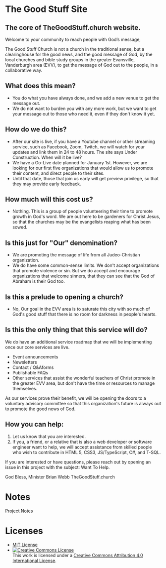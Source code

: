 # The Good Stuff Site

## The core of TheGoodStuff.church website.

Welcome to your community to reach people with God’s message,

The Good Stuff Church is not a church in the traditional sense, but a clearinghouse for the
good news, and the good message of God, by the local churches and bible study groups in
the greater Evansville, Vanderburgh area (EVV), to get the message of God out to the
people, in a collaborative way.

## What does this mean?
* You do what you have always done, and we add a new venue to get the message out.
* We do not want to burden you with any more work, but we want to get your message out
to those who need it, even if they don't know it yet.

## How do we do this?
* After our site is live, if you have a Youtube channel or other streaming service, such as
Facebook, Zoom, Twitch, we will watch for your updates and link them in 24 to 48 hours.
The site says Under Construction. When will it be live?
* We have a Go-Live date planned for January 1st. However, we are looking for our first
five organizations that would allow us to promote their content, and direct people to their
sites.
* Until that date, those that join us early will get preview privilege, so that they may provide
early feedback.

## How much will this cost us?
* Nothing. This is a group of people volunteering their time to promote growth in God's
word. We are out here to be gardeners for Christ Jesus, so that the churches may be the
evangelists reaping what has been sowed.

## Is this just for "Our" denomination?
* We are promoting the message of life from all Judeo-Christian organization.
* We do have some common-sense limits. We don't accept organizations that promote
violence or sin. But we do accept and encourage organizations that welcome sinners,
that they can see that the God of Abraham is their God too.

## Is this a prelude to opening a church?
* No, Our goal in the EVV area is to saturate this city with so much of God's good stuff that
there is no room for darkness in people's hearts.

## Is this the only thing that this service will do?

We do have an additional service roadmap that we will be implementing once our core
services are live.
* Event announcements
* Newsletters
* Contact / Q&Aforms
* Publishable FAQs
* Other services that assist the wonderful teachers of Christ promote in the greater EVV
area, but don't have the time or resources to manage themselves.

As our services prove their benefit, we will be opening the doors to a voluntary advisory
committee so that this organization's future is always out to promote the good news of God.

## How you can help:
1. Let us know that you are interested.
2. If you, a friend, or a relative that is also a web developer or software engineer want to
help, we will accept assistance from skilled people who wish to contribute in HTML 5,
CSS3, JS/TypeScript, C#, and T-SQL.

If you are interested or have questions, please reach out by opening an issue in this project with the subject: Want To Help.

God Bless,
Minister Brian Webb
TheGoodStuff.church

# Notes
[Project Notes](https://github.com/TheGoodStuff-Church/TheGoodStuff-Site/wiki)

# Licenses
* [MIT License](https://github.com/TheGoodStuff-Church/TheGoodStuff-Site/blob/main/LICENSE) 
* <a rel="license" href="http://creativecommons.org/licenses/by/4.0/"><img alt="Creative Commons License" style="border-width:0" src="https://i.creativecommons.org/l/by/4.0/80x15.png" /></a><br />This work is licensed under a <a rel="license" href="http://creativecommons.org/licenses/by/4.0/">Creative Commons Attribution 4.0 International License</a>.
